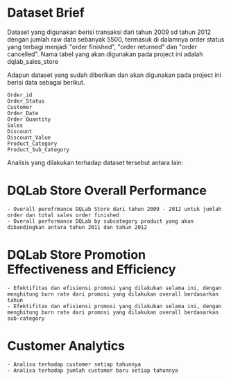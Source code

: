 # Dataset Brief

Dataset yang digunakan berisi transaksi dari tahun 2009 sd tahun 2012 dengan jumlah raw data sebanyak 5500, termasuk di dalamnya order status yang terbagi menjadi "order finished", "order returned" dan "order cancelled". Nama tabel yang akan digunakan pada project ini adalah dqlab_sales_store

Adapun dataset yang sudah diberikan dan akan digunakan pada project ini berisi data sebagai berikut.

    Order_id
    Order_Status
    Customer
    Order_Date
    Order Quantity
    Sales
    Discount 
    Discount_Value
    Product_Category
    Product_Sub_Category

Analisis yang dilakukan terhadap dataset tersebut antara lain:
# DQLab Store Overall Performance
    - Overall perofrmance DQLab Store dari tahun 2009 - 2012 untuk jumlah order dan total sales order finished
    - Overall performance DQLab by subcategory product yang akan dibandingkan antara tahun 2011 dan tahun 2012
# DQLab Store Promotion Effectiveness and Efficiency
    - Efektifitas dan efisiensi promosi yang dilakukan selama ini, dengan menghitung burn rate dari promosi yang dilakukan overall berdasarkan tahun
    - Efektifitas dan efisiensi promosi yang dilakukan selama ini, dengan menghitung burn rate dari promosi yang dilakukan overall berdasarkan sub-category
# Customer Analytics
    - Analisa terhadap customer setiap tahunnya
    - Analisa terhadap jumlah customer baru setiap tahunnya
  



